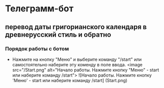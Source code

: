 # Телеграмм-бот
## перевод даты григорианского календаря в древнерусский стиль и обратно

### Порядок работы с ботом
* Нажмите на кнопку "Меню" и выберите команду "/start" или самостоятельно наберите эту коменду в поле ввода.
<image src="/Start.png" alt="Начало работы. Нажмите кнопку "Меню" - start или наберите команду /start">
![Начало работы. Нажмите кнопку 'Меню' - start или наберите команду /start] (Start.png)
